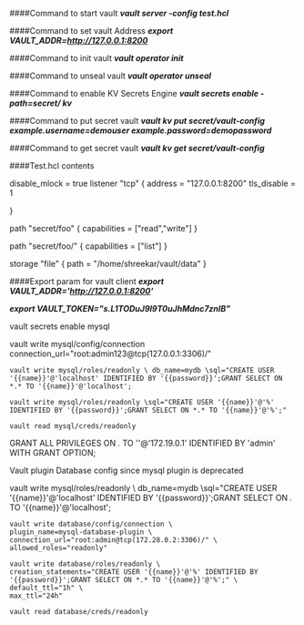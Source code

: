 ####Command to start vault
**_vault server -config test.hcl_**

####Command to set vault Address
**_export VAULT_ADDR=http://127.0.0.1:8200_**

####Command to init vault
_**vault operator init**_

####Command to unseal vault
_**vault operator unseal**_


####Command to enable KV Secrets Engine
**_vault secrets enable -path=secret/ kv_**

####Command to put secret vault
**_vault kv put secret/vault-config example.username=demouser example.password=demopassword_**

####Command to get secret vault
**_vault kv get secret/vault-config_**

####Test.hcl contents

disable_mlock = true
listener "tcp" {
  address     = "127.0.0.1:8200"
  tls_disable = 1

}

path "secret/foo" {
  capabilities = ["read","write"]
}

path "secret/foo/" {
  capabilities = ["list"]
}

storage "file" {
  path = "/home/shreekar/vault/data"
}


####Export param for vault client
**_export VAULT_ADDR='http://127.0.0.1:8200'_**

**_export VAULT_TOKEN="s.L1TODuJ9l9T0uJhMdnc7znIB"_**



vault secrets enable mysql

vault write mysql/config/connection connection_url="root:admin123@tcp(127.0.0.1:3306)/"
	
	
	vault write mysql/roles/readonly \ db_name=mydb \sql="CREATE USER '{{name}}'@'localhost' IDENTIFIED BY '{{password}}';GRANT SELECT ON *.* TO '{{name}}'@'localhost';
	
	vault write mysql/roles/readonly \sql="CREATE USER '{{name}}'@'%' IDENTIFIED BY '{{password}}';GRANT SELECT ON *.* TO '{{name}}'@'%';"
	
	vault read mysql/creds/readonly
		

GRANT ALL PRIVILEGES ON *.* TO ''@'172.19.0.1' IDENTIFIED BY 'admin' WITH GRANT OPTION;

Vault plugin Database config since mysql plugin is deprecated


vault write mysql/roles/readonly \ db_name=mydb \sql="CREATE USER '{{name}}'@'localhost' IDENTIFIED BY '{{password}}';GRANT SELECT ON *.* TO '{{name}}'@'localhost';
	
	vault write database/config/connection \
    plugin_name=mysql-database-plugin \
    connection_url="root:admin@tcp(172.28.0.2:3306)/" \
    allowed_roles="readonly"
    
    vault write database/roles/readonly \
    creation_statements="CREATE USER '{{name}}'@'%' IDENTIFIED BY '{{password}}';GRANT SELECT ON *.* TO '{{name}}'@'%';" \
    default_ttl="1h" \
    max_ttl="24h"
	
	vault read database/creds/readonly




